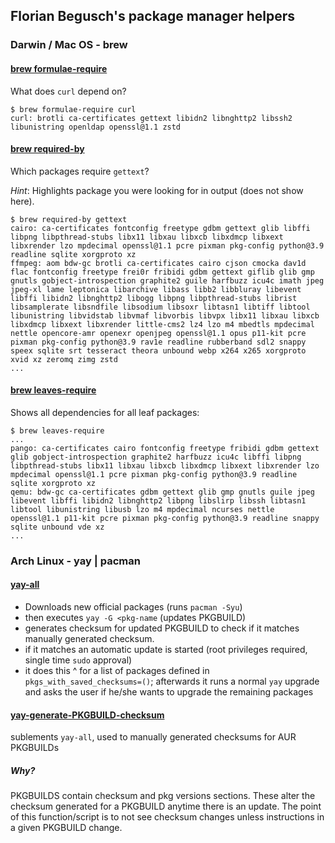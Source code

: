 ## Florian Begusch's package manager helpers

### Darwin / Mac OS - brew

#### [brew formulae-require](https://github.com/florianbegusch/scripts/blob/20e3c1d8f566180e500e9dff28ee5914c090a3ee/bin/darwin/brew-formulae-require)

What does `curl` depend on?
```
$ brew formulae-require curl
curl: brotli ca-certificates gettext libidn2 libnghttp2 libssh2 libunistring openldap openssl@1.1 zstd
```

#### [brew required-by](https://github.com/florianbegusch/scripts/blob/20e3c1d8f566180e500e9dff28ee5914c090a3ee/bin/darwin/brew-required-by)
  
Which packages require `gettext`?

*Hint*: Highlights package you were looking for in output (does not show here).

```
$ brew required-by gettext
cairo: ca-certificates fontconfig freetype gdbm gettext glib libffi libpng libpthread-stubs libx11 libxau libxcb libxdmcp libxext libxrender lzo mpdecimal openssl@1.1 pcre pixman pkg-config python@3.9 readline sqlite xorgproto xz
ffmpeg: aom bdw-gc brotli ca-certificates cairo cjson cmocka dav1d flac fontconfig freetype frei0r fribidi gdbm gettext giflib glib gmp gnutls gobject-introspection graphite2 guile harfbuzz icu4c imath jpeg jpeg-xl lame leptonica libarchive libass libb2 libbluray libevent libffi libidn2 libnghttp2 libogg libpng libpthread-stubs librist libsamplerate libsndfile libsodium libsoxr libtasn1 libtiff libtool libunistring libvidstab libvmaf libvorbis libvpx libx11 libxau libxcb libxdmcp libxext libxrender little-cms2 lz4 lzo m4 mbedtls mpdecimal nettle opencore-amr openexr openjpeg openssl@1.1 opus p11-kit pcre pixman pkg-config python@3.9 rav1e readline rubberband sdl2 snappy speex sqlite srt tesseract theora unbound webp x264 x265 xorgproto xvid xz zeromq zimg zstd
...
```

#### [brew leaves-require](https://github.com/florianbegusch/scripts/blob/20e3c1d8f566180e500e9dff28ee5914c090a3ee/bin/darwin/brew-leaves-require)

Shows all dependencies for all leaf packages:

```
$ brew leaves-require
...
pango: ca-certificates cairo fontconfig freetype fribidi gdbm gettext glib gobject-introspection graphite2 harfbuzz icu4c libffi libpng libpthread-stubs libx11 libxau libxcb libxdmcp libxext libxrender lzo mpdecimal openssl@1.1 pcre pixman pkg-config python@3.9 readline sqlite xorgproto xz
qemu: bdw-gc ca-certificates gdbm gettext glib gmp gnutls guile jpeg libevent libffi libidn2 libnghttp2 libpng libslirp libssh libtasn1 libtool libunistring libusb lzo m4 mpdecimal ncurses nettle openssl@1.1 p11-kit pcre pixman pkg-config python@3.9 readline snappy sqlite unbound vde xz
...
```




### Arch Linux - yay | pacman

#### [yay-all](https://github.com/florianbegusch/scripts/blob/20e3c1d8f566180e500e9dff28ee5914c090a3ee/bin/linux/yay-all)

- Downloads new official packages (runs `pacman -Syu`)
- then executes `yay -G <pkg-name` (updates PKGBUILD)
- generates checksum for updated PKGBUILD to check if it matches manually generated checksum.
- if it matches an automatic update is started (root privileges required, single time `sudo` approval)
- it does this ^ for a list of packages defined in `pkgs_with_saved_checksums=()`;
  afterwards it runs a normal `yay` upgrade and asks the user if he/she wants
  to upgrade the remaining packages

#### [yay-generate-PKGBUILD-checksum](https://github.com/florianbegusch/scripts/blob/20e3c1d8f566180e500e9dff28ee5914c090a3ee/source-me/linux/posix-compliant-shells.sh#L289)

sublements `yay-all`, used to manually generated checksums for AUR PKGBUILDs

##### Why?  

PKGBUILDS contain checksum and pkg versions sections. These alter the checksum
generated for a PKGBUILD anytime there is an update.
The point of this function/script is to not see checksum changes unless instructions
in a given PKGBUILD change.

